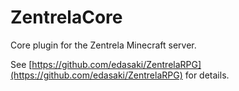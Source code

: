 # ZentrelaCore
Core plugin for the Zentrela Minecraft server.

See [https://github.com/edasaki/ZentrelaRPG](https://github.com/edasaki/ZentrelaRPG) for details.

